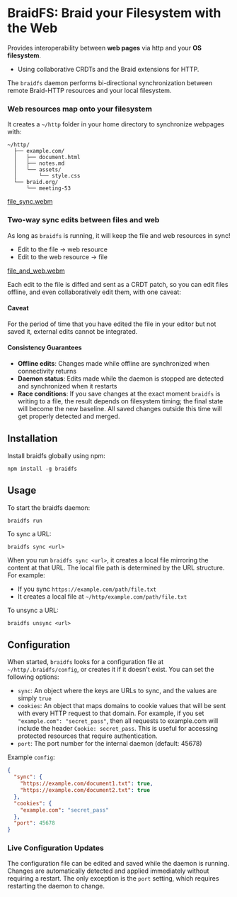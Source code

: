 # BraidFS: Braid your Filesystem with the Web

Provides interoperability between **web pages** via http and your **OS filesystem**.
  - Using collaborative CRDTs and the Braid extensions for HTTP.

The `braidfs` daemon performs bi-directional synchronization between remote Braid-HTTP resources and your local filesystem.

### Web resources map onto your filesystem

It creates a `~/http` folder in your home directory to synchronize webpages with:

```
~/http/
  ├── example.com/
  │   ├── document.html
  │   ├── notes.md
  │   └── assets/
  │       └── style.css
  └── braid.org/
      └── meeting-53
```

[file_sync.webm](https://github.com/user-attachments/assets/6af12249-7d2f-4a22-9a24-ffc3a53b798d)


### Two-way sync edits between files and web

As long as `braidfs` is running, it will keep the file and web resources in
sync!

 - Edit to the file → web resource
 - Edit to the web resource → file

[file_and_web.webm](https://github.com/user-attachments/assets/a0b10764-2831-40c2-91ee-8a135475dc75)


Each edit to the file is diffed and sent as a CRDT patch, so you can edit
files offline, and even collaboratively edit them, with one caveat:

#### Caveat

For the period of time that you have edited the file in your editor but not
saved it, external edits cannot be integrated.

#### Consistency Guarantees

- **Offline edits**: Changes made while offline are synchronized when connectivity returns
- **Daemon status**: Edits made while the daemon is stopped are detected and synchronized when it restarts
- **Race conditions**: If you save changes at the exact moment `braidfs` is writing to a file, the result depends on filesystem timing; the final state will become the new baseline. All saved changes outside this time will get properly detected and merged.

## Installation

Install braidfs globally using npm:

```
npm install -g braidfs
```

## Usage

To start the braidfs daemon:

```
braidfs run
```

To sync a URL:

```
braidfs sync <url>
```

When you run `braidfs sync <url>`, it creates a local file mirroring the content at that URL. The local file path is determined by the URL structure. For example:

- If you sync `https://example.com/path/file.txt`
- It creates a local file at `~/http/example.com/path/file.txt`

To unsync a URL:

```
braidfs unsync <url>
```

## Configuration

When started, `braidfs` looks for a configuration file at `~/http/.braidfs/config`, or creates it if it doesn't exist. You can set the following options:

- `sync`: An object where the keys are URLs to sync, and the values are simply `true`
- `cookies`: An object that maps domains to cookie values that will be sent with every HTTP request to that domain. For example, if you set `"example.com": "secret_pass"`, then all requests to example.com will include the header `Cookie: secret_pass`. This is useful for accessing protected resources that require authentication.
- `port`: The port number for the internal daemon (default: 45678)

Example `config`:

```json
{
  "sync": {
    "https://example.com/document1.txt": true,
    "https://example.com/document2.txt": true
  },
  "cookies": {
    "example.com": "secret_pass"
  },
  "port": 45678
}
```

### Live Configuration Updates

The configuration file can be edited and saved while the daemon is running. Changes are automatically detected and applied immediately without requiring a restart. The only exception is the `port` setting, which requires restarting the daemon to change.
